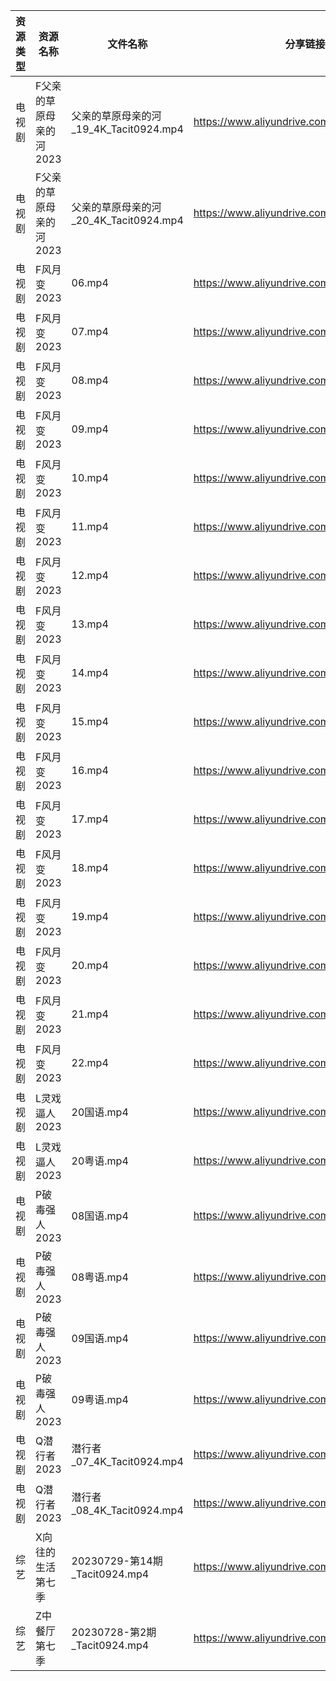 | 资源类型 | 资源名称           | 文件名称                          | 分享链接                                      | 更新时间       |
| ---- | -------------- | ----------------------------- | ----------------------------------------- | ---------- |
| 电视剧  | F父亲的草原母亲的河2023 | 父亲的草原母亲的河_19_4K_Tacit0924.mp4 | https://www.aliyundrive.com/s/YqgsgnJkpDn | 2023-07-29 |
| 电视剧  | F父亲的草原母亲的河2023 | 父亲的草原母亲的河_20_4K_Tacit0924.mp4 | https://www.aliyundrive.com/s/YqgsgnJkpDn | 2023-07-29 |
| 电视剧  | F风月变2023       | 06.mp4                        | https://www.aliyundrive.com/s/7uD1MUniv8T | 2023-07-29 |
| 电视剧  | F风月变2023       | 07.mp4                        | https://www.aliyundrive.com/s/7uD1MUniv8T | 2023-07-29 |
| 电视剧  | F风月变2023       | 08.mp4                        | https://www.aliyundrive.com/s/7uD1MUniv8T | 2023-07-29 |
| 电视剧  | F风月变2023       | 09.mp4                        | https://www.aliyundrive.com/s/7uD1MUniv8T | 2023-07-29 |
| 电视剧  | F风月变2023       | 10.mp4                        | https://www.aliyundrive.com/s/7uD1MUniv8T | 2023-07-29 |
| 电视剧  | F风月变2023       | 11.mp4                        | https://www.aliyundrive.com/s/7uD1MUniv8T | 2023-07-29 |
| 电视剧  | F风月变2023       | 12.mp4                        | https://www.aliyundrive.com/s/7uD1MUniv8T | 2023-07-29 |
| 电视剧  | F风月变2023       | 13.mp4                        | https://www.aliyundrive.com/s/7uD1MUniv8T | 2023-07-29 |
| 电视剧  | F风月变2023       | 14.mp4                        | https://www.aliyundrive.com/s/7uD1MUniv8T | 2023-07-29 |
| 电视剧  | F风月变2023       | 15.mp4                        | https://www.aliyundrive.com/s/7uD1MUniv8T | 2023-07-29 |
| 电视剧  | F风月变2023       | 16.mp4                        | https://www.aliyundrive.com/s/7uD1MUniv8T | 2023-07-29 |
| 电视剧  | F风月变2023       | 17.mp4                        | https://www.aliyundrive.com/s/7uD1MUniv8T | 2023-07-29 |
| 电视剧  | F风月变2023       | 18.mp4                        | https://www.aliyundrive.com/s/7uD1MUniv8T | 2023-07-29 |
| 电视剧  | F风月变2023       | 19.mp4                        | https://www.aliyundrive.com/s/7uD1MUniv8T | 2023-07-29 |
| 电视剧  | F风月变2023       | 20.mp4                        | https://www.aliyundrive.com/s/7uD1MUniv8T | 2023-07-29 |
| 电视剧  | F风月变2023       | 21.mp4                        | https://www.aliyundrive.com/s/7uD1MUniv8T | 2023-07-29 |
| 电视剧  | F风月变2023       | 22.mp4                        | https://www.aliyundrive.com/s/7uD1MUniv8T | 2023-07-29 |
| 电视剧  | L灵戏逼人2023      | 20国语.mp4                      | https://www.aliyundrive.com/s/5UduQoDNUX4 | 2023-07-29 |
| 电视剧  | L灵戏逼人2023      | 20粤语.mp4                      | https://www.aliyundrive.com/s/5UduQoDNUX4 | 2023-07-29 |
| 电视剧  | P破毒强人2023      | 08国语.mp4                      | https://www.aliyundrive.com/s/N9L3L9L9hNr | 2023-07-29 |
| 电视剧  | P破毒强人2023      | 08粤语.mp4                      | https://www.aliyundrive.com/s/N9L3L9L9hNr | 2023-07-29 |
| 电视剧  | P破毒强人2023      | 09国语.mp4                      | https://www.aliyundrive.com/s/N9L3L9L9hNr | 2023-07-29 |
| 电视剧  | P破毒强人2023      | 09粤语.mp4                      | https://www.aliyundrive.com/s/N9L3L9L9hNr | 2023-07-29 |
| 电视剧  | Q潜行者2023       | 潜行者_07_4K_Tacit0924.mp4       | https://www.aliyundrive.com/s/siGjovJUqpD | 2023-07-29 |
| 电视剧  | Q潜行者2023       | 潜行者_08_4K_Tacit0924.mp4       | https://www.aliyundrive.com/s/siGjovJUqpD | 2023-07-29 |
| 综艺   | X向往的生活第七季      | 20230729-第14期_Tacit0924.mp4   | https://www.aliyundrive.com/s/5sT1ThRMpUA | 2023-07-29 |
| 综艺   | Z中餐厅第七季        | 20230728-第2期_Tacit0924.mp4    | https://www.aliyundrive.com/s/25GFy8VFsb6 | 2023-07-29 |
